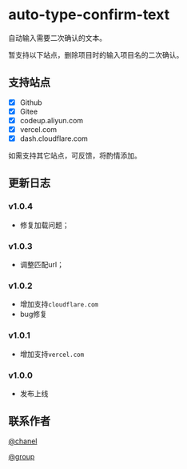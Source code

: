 # auto-type-confirm-text
自动输入需要二次确认的文本。

暂支持以下站点，删除项目时的输入项目名的二次确认。

## 支持站点
- [x] Github
- [x] Gitee
- [x] codeup.aliyun.com
- [x] vercel.com
- [x] dash.cloudflare.com

如需支持其它站点，可反馈，将酌情添加。
## 更新日志

### v1.0.4
- 修复加载问题；

### v1.0.3
- 调整匹配url；

### v1.0.2
- 增加支持```cloudflare.com```
- bug修复

### v1.0.1
- 增加支持```vercel.com```

### v1.0.0
- 发布上线

## 联系作者
[@chanel](https://t.me/tcbmqy)

[@group](https://t.me/tgbmqy)
